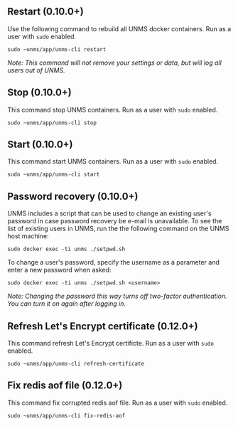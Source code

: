 ## Restart (0.10.0+)

Use the following command to rebuild all UNMS docker containers. Run as a user with `sudo` enabled.

    sudo ~unms/app/unms-cli restart

_Note: This command will not remove your settings or data, but will log all users out of UNMS._

## Stop (0.10.0+)

This command stop UNMS containers. Run as a user with `sudo` enabled.

    sudo ~unms/app/unms-cli stop

## Start (0.10.0+)

This command start UNMS containers. Run as a user with `sudo` enabled.

    sudo ~unms/app/unms-cli start

## Password recovery (0.10.0+)

UNMS includes a script that can be used to change an existing user's password in case password recovery be e-mail is unavailable. To see the list of existing users in UNMS, run the the following command on the UNMS host machine:

    sudo docker exec -ti unms ./setpwd.sh

To change a user's password, specify the username as a parameter and enter a new password when asked:

    sudo docker exec -ti unms ./setpwd.sh <username>

_Note: Changing the password this way turns off two-factor authentication. You can turn it on again after logging in._

## Refresh Let's Encrypt certificate (0.12.0+)

This command refresh Let's Encrypt certificte. Run as a user with `sudo` enabled.

    sudo ~unms/app/unms-cli refresh-certificate


## Fix redis aof file (0.12.0+)

This command fix corrupted redis aof file. Run as a user with `sudo` enabled.

    sudo ~unms/app/unms-cli fix-redis-aof
